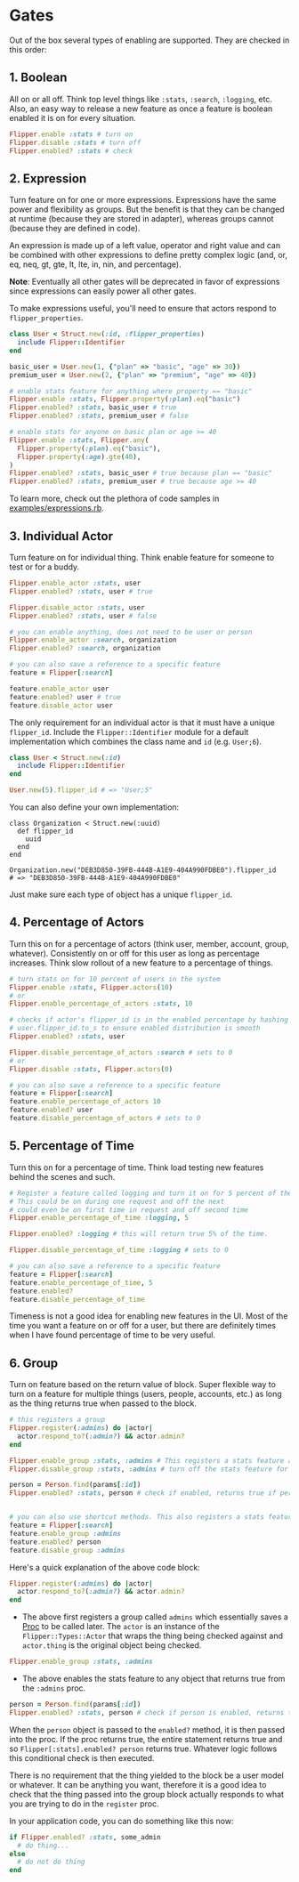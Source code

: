 # Gates

Out of the box several types of enabling are supported. They are checked in this order:

## 1. Boolean

All on or all off. Think top level things like `:stats`, `:search`, `:logging`, etc. Also, an easy way to release a new feature as once a feature is boolean enabled it is on for every situation.

```ruby
Flipper.enable :stats # turn on
Flipper.disable :stats # turn off
Flipper.enabled? :stats # check
```

## 2. Expression

Turn feature on for one or more expressions. Expressions have the same power and flexibility as groups. But the benefit is that they can be changed at runtime (because they are stored in adapter), whereas groups cannot (because they are defined in code).

An expression is made up of a left value, operator and right value and can be combined with other expressions to define pretty complex logic (and, or, eq, neq, gt, gte, lt, lte, in, nin, and percentage).

**Note**: Eventually all other gates will be deprecated in favor of expressions since expressions can easily power all other gates.

To make expressions useful, you'll need to ensure that actors respond to `flipper_properties`.

```ruby
class User < Struct.new(:id, :flipper_properties)
  include Flipper::Identifier
end

basic_user = User.new(1, {"plan" => "basic", "age" => 30})
premium_user = User.new(2, {"plan" => "premium", "age" => 40})

# enable stats feature for anything where property == "basic"
Flipper.enable :stats, Flipper.property(:plan).eq("basic")
Flipper.enabled? :stats, basic_user # true
Flipper.enabled? :stats, premium_user # false

# enable stats for anyone on basic plan or age >= 40
Flipper.enable :stats, Flipper.any(
  Flipper.property(:plan).eq("basic"),
  Flipper.property(:age).gte(40),
)
Flipper.enabled? :stats, basic_user # true because plan == "basic"
Flipper.enabled? :stats, premium_user # true because age >= 40
```

To learn more, check out the plethora of code samples in [examples/expressions.rb](https://github.com/jnunemaker/flipper/blob/master/examples/expressions.rb).

## 3. Individual Actor

Turn feature on for individual thing. Think enable feature for someone to test or for a buddy.

```ruby
Flipper.enable_actor :stats, user
Flipper.enabled? :stats, user # true

Flipper.disable_actor :stats, user
Flipper.enabled? :stats, user # false

# you can enable anything, does not need to be user or person
Flipper.enable_actor :search, organization
Flipper.enabled? :search, organization

# you can also save a reference to a specific feature
feature = Flipper[:search]

feature.enable_actor user
feature.enabled? user # true
feature.disable_actor user
```

The only requirement for an individual actor is that it must have a unique `flipper_id`. Include the `Flipper::Identifier` module for a default implementation which combines the class name and `id` (e.g. `User;6`).

```ruby
class User < Struct.new(:id)
  include Flipper::Identifier
end

User.new(5).flipper_id # => "User;5"
```

You can also define your own implementation:

```
class Organization < Struct.new(:uuid)
  def flipper_id
    uuid
  end
end

Organization.new("DEB3D850-39FB-444B-A1E9-404A990FDBE0").flipper_id
# => "DEB3D850-39FB-444B-A1E9-404A990FDBE0"
```

Just make sure each type of object has a unique `flipper_id`.

## 4. Percentage of Actors

Turn this on for a percentage of actors (think user, member, account, group, whatever). Consistently on or off for this user as long as percentage increases. Think slow rollout of a new feature to a percentage of things.

```ruby
# turn stats on for 10 percent of users in the system
Flipper.enable :stats, Flipper.actors(10)
# or
Flipper.enable_percentage_of_actors :stats, 10

# checks if actor's flipper_id is in the enabled percentage by hashing
# user.flipper_id.to_s to ensure enabled distribution is smooth
Flipper.enabled? :stats, user

Flipper.disable_percentage_of_actors :search # sets to 0
# or
Flipper.disable :stats, Flipper.actors(0)

# you can also save a reference to a specific feature
feature = Flipper[:search]
feature.enable_percentage_of_actors 10
feature.enabled? user
feature.disable_percentage_of_actors # sets to 0
```

## 5. Percentage of Time

Turn this on for a percentage of time. Think load testing new features behind the scenes and such.

```ruby
# Register a feature called logging and turn it on for 5 percent of the time.
# This could be on during one request and off the next
# could even be on first time in request and off second time
Flipper.enable_percentage_of_time :logging, 5

Flipper.enabled? :logging # this will return true 5% of the time.

Flipper.disable_percentage_of_time :logging # sets to 0

# you can also save a reference to a specific feature
feature = Flipper[:search]
feature.enable_percentage_of_time, 5
feature.enabled?
feature.disable_percentage_of_time
```

Timeness is not a good idea for enabling new features in the UI. Most of the time you want a feature on or off for a user, but there are definitely times when I have found percentage of time to be very useful.

## 6. Group

Turn on feature based on the return value of block. Super flexible way to turn on a feature for multiple things (users, people, accounts, etc.) as long as the thing returns true when passed to the block.

```ruby
# this registers a group
Flipper.register(:admins) do |actor|
  actor.respond_to?(:admin?) && actor.admin?
end

Flipper.enable_group :stats, :admins # This registers a stats feature and turns it on for admins (which is anything that returns true from the registered block).
Flipper.disable_group :stats, :admins # turn off the stats feature for admins

person = Person.find(params[:id])
Flipper.enabled? :stats, person # check if enabled, returns true if person.admin? is true


# you can also use shortcut methods. This also registers a stats feature and turns it on for admins.
feature = Flipper[:search]
feature.enable_group :admins
feature.enabled? person
feature.disable_group :admins
```

Here's a quick explanation of the above code block:

```ruby
Flipper.register(:admins) do |actor|
  actor.respond_to?(:admin?) && actor.admin?
end
```
- The above first registers a group called `admins` which essentially saves a [Proc](http://www.eriktrautman.com/posts/ruby-explained-blocks-procs-and-lambdas-aka-closures) to be called later. The `actor` is an instance of the `Flipper::Types::Actor` that wraps the thing being checked against and `actor.thing` is the original object being checked.

```ruby
Flipper.enable_group :stats, :admins
```

- The above enables the stats feature to any object that returns true from the `:admins` proc.

```ruby
person = Person.find(params[:id])
Flipper.enabled? :stats, person # check if person is enabled, returns true if person.admin? is true
```

When the `person` object is passed to the `enabled?` method, it is then passed into the proc. If the proc returns true, the entire statement returns true and so `Flipper[:stats].enabled? person` returns true. Whatever logic follows this conditional check is then executed.

There is no requirement that the thing yielded to the block be a user model or whatever. It can be anything you want, therefore it is a good idea to check that the thing passed into the group block actually responds to what you are trying to do in the `register` proc.

In your application code, you can do something like this now:

```ruby
if Flipper.enabled? :stats, some_admin
  # do thing...
else
  # do not do thing
end
```
